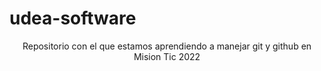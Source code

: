 # udea-software
<div align="center">
Repositorio con el que estamos aprendiendo a manejar git y github en Mision Tic 2022
</div>
